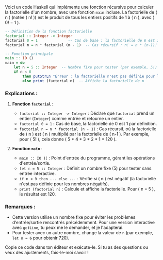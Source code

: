 Voici un code Haskell qui implémente une fonction récursive pour calculer la factorielle d'un nombre, avec une fonction `main` incluse. La factorielle de \( n \) (notée \( n! \)) est le produit de tous les entiers positifs de 1 à \( n \), avec \( 0! = 1 \).

```haskell
-- Définition de la fonction factorielle
factorial :: Integer -> Integer
factorial 0 = 1              -- Cas de base : la factorielle de 0 est 1
factorial n = n * factorial (n - 1)  -- Cas récursif : n! = n * (n-1)!

-- Fonction principale
main :: IO ()
main = do
    let n = 5 :: Integer  -- Nombre fixe pour tester (par exemple, 5!)
    if n < 0
        then putStrLn "Erreur : la factorielle n'est pas définie pour les nombres négatifs."
        else print (factorial n)  -- Affiche la factorielle de n
```

### Explications :
1. **Fonction `factorial`** :
   - `factorial :: Integer -> Integer` : Déclare que `factorial` prend un entier (`Integer`) comme entrée et retourne un entier.
   - `factorial 0 = 1` : Cas de base, la factorielle de 0 est 1 par définition.
   - `factorial n = n * factorial (n - 1)` : Cas récursif, où la factorielle de \( n \) est \( n \) multiplié par la factorielle de \( n-1 \). Par exemple, pour \( 5! \), cela donne \( 5 * 4 * 3 * 2 * 1 = 120 \).

2. **Fonction `main`** :
   - `main :: IO ()` : Point d'entrée du programme, gérant les opérations d'entrée/sortie.
   - `let n = 5 :: Integer` : Définit un nombre fixe (5) pour tester sans entrée interactive.
   - `if n < 0 then ... else ...` : Vérifie si \( n \) est négatif (la factorielle n'est pas définie pour les nombres négatifs).
   - `print (factorial n)` : Calcule et affiche la factorielle. Pour \( n = 5 \), le résultat est 120.

### Remarques :
- Cette version utilise un nombre fixe pour éviter les problèmes d'entrée/sortie rencontrés précédemment. Pour une version interactive avec `getLine`, tu peux me le demander, et je l'adapterai.
- Pour tester avec un autre nombre, change la valeur de `n` (par exemple, `let n = 6` pour obtenir 720).

Copie ce code dans ton éditeur et exécute-le. Si tu as des questions ou veux des ajustements, fais-le-moi savoir !
